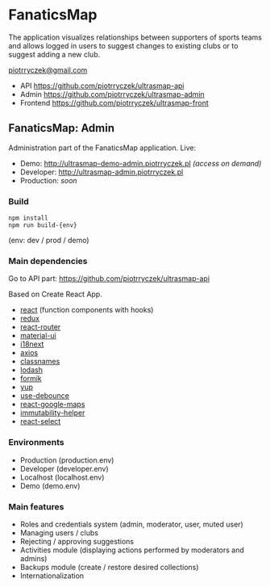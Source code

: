 # FanaticsMap

The application visualizes relationships between supporters of sports teams and allows logged in users to suggest changes to existing clubs or to suggest adding a new club.

piotrryczek@gmail.com

- API https://github.com/piotrryczek/ultrasmap-api
- Admin https://github.com/piotrryczek/ultrasmap-admin
- Frontend https://github.com/piotrryczek/ultrasmap-front

## FanaticsMap: Admin
Administration part of the FanaticsMap application.
Live:

- Demo: http://ultrasmap-demo-admin.piotrryczek.pl *(access on demand)*
- Developer: http://ultrasmap-admin.piotrryczek.pl
- Production: *soon*

### Build
```
npm install
npm run build-{env}
```
(env: dev / prod / demo)

### Main dependencies
Go to API part:
https://github.com/piotrryczek/ultrasmap-api

Based on Create React App.
- [react](https://github.com/facebook/react "React") (function components with hooks)
- [redux](https://github.com/reduxjs/redux "Redux")
- [react-router](https://github.com/ReactTraining/react-router "react-router")
- [material-ui](https://github.com/mui-org/material-ui "MaterialUI")
- [i18next](https://github.com/i18next/i18next "i18next")
- [axios](https://github.com/axios/axios "axios")
- [classnames](https://github.com/JedWatson/classnames "classnames")
- [lodash](https://github.com/lodash/lodash "lodash")
- [formik](https://github.com/jaredpalmer/formik "formik")
- [yup](https://github.com/jquense/yup "yup")
- [use-debounce](https://github.com/xnimorz/use-debounce "use-debounce")
- [react-google-maps](https://github.com/tomchentw/react-google-maps "react-google-maps")
- [immutability-helper](https://github.com/kolodny/immutability-helper " immutability-helper")
- [react-select](https://github.com/JedWatson/react-select "react-select")

### Environments
- Production (production.env)
- Developer (developer.env)
- Localhost (localhost.env)
- Demo (demo.env)

### Main features
- Roles and credentials system (admin, moderator, user, muted user)
- Managing users / clubs
- Rejecting / approving suggestions
- Activities module (displaying actions performed by moderators and admins)
- Backups module (create / restore desired collections)
- Internationalization
